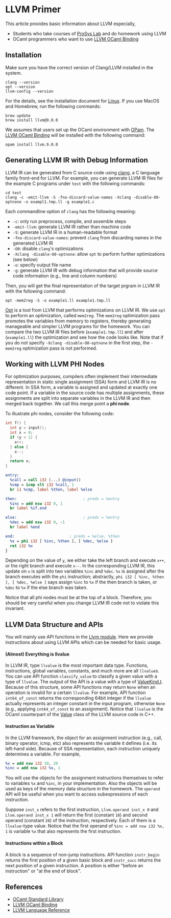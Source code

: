 # LLVM Primer
This article provides basic information about LLVM especially,
- Students who take courses of [ProSys Lab](prosys.kaist.ac.kr) and do homework using LLVM
- OCaml programmers who want to use [LLVM OCaml Binding](https://llvm.moe/ocaml/index.html)

## Installation
Make sure you have the correct version of Clang/LLVM installed in the system.
```
clang --version
opt --version
llvm-config --version
```
For the details, see the installation document for [Linux](https://apt.llvm.org).
If you use MacOS and Homebrew, run the following commands:
```
brew update
brew install llvm@9.0.0
```

We assumes that users set up the OCaml environment with [OPam](https://opam.ocaml.org). 
The [LLVM OCaml Binding](https://llvm.moe/ocaml/index.html) will be installed with the following command:
```
opam install llvm.9.0.0
```

## Generating LLVM IR with Debug Information
LLVM IR can be generated from C source code using [clang](https://clang.llvm.org), a C language family front-end for LLVM.
For example, you can generate LLVM IR files for the example C programs under `test` with the following commands:
```
cd test
clang -c -emit-llvm -S -fno-discard-value-names -Xclang -disable-O0-optnone -o exampl1.tmp.ll -g example1.c
```
Each commandline option of `clang` has the following meaning:
- `-c`: only run preprocess, compile, and assemble steps
- `-emit-llvm`: generate LLVM IR rather than machine code
- `-S`: generate LLVM IR in a human-readable format
- `-fno-discard-value-names`: prevent `clang` from discarding names in the generated LLVM IR
- `-O0`: disable `clang`'s optimizations
- `-Xclang -disable-O0-optnone`: allow `opt` to perform further optimizations (see below)
- `-o`: specify output file name
- `-g`: generate LLVM IR with debug information that will provide source code information (e.g., line and column numbers) 

Then, you will get the final representation of the target prgram in LLVM IR with the following command:
```
opt -mem2reg -S -o example1.ll example1.tmp.ll
```
[Opt](http://llvm.org/docs/CommandGuide/opt.html) is a tool from LLVM that performs
optimizations on LLVM IR. We use `opt` to perform an optimization, called `mem2reg`.
The `mem2reg` optimization pass promotes the variables from memory to registers, thereby
generating manageable and simpler LLVM programs for the homework. You can compare the two LLVM IR files
before (`example1.tmp.ll`) and after (`example1.ll`) the optimization and see how the code looks like.
Note that if you do not specify `-Xclang -disable-O0-optnone` in the first step, the `-mem2reg`
optimization pass is not performed.

## Working with LLVM PHI Nodes
For optimization purposes, compilers often implement their intermediate representation in 
static single assignment (SSA) form and LLVM IR is no different. In SSA form, a variable is assigned and 
updated at exactly one code point. If a variable in the source code has multiple assignments,
these assignments are split into separate variables in the LLVM IR and then merged back together.
We call this merge point a **phi node**. 

To illustrate phi nodes, consider the following code:
```c
int f() {
  int y = input();
  int x = 0;
  if (y < 1) {
    x++;
  } else {
    x--;
  }
  return x;
}
```
```llvm
entry:
  %call = call i32 (...) @input()
  %cmp = icmp slt i32 %call, 1
  br i1 %cmp, label %then, label %else

then:                             ; preds = %entry
  %inc = add nsw i32 0, 1
  br label %if.end

else:                             ; preds = %entry
  %dec = add nsw i32 0, -1
  br label %end

end:                        ; preds = %else, %then
  %x = phi i32 [ %inc, %then ], [ %dec, %else ]
  ret i32 %x
}
```

Depending on the value of `y`, we either take the left branch and execute `x++`, or the right branch and execute `x--`.
In the corresponding LLVM IR, this update on `x` is split into two variables `%inc` and `%dec`. `%x` is assigned
after the branch executes with the `phi` instruction; abstractly, `phi i32 [ %inc, %then ], [ %dec, %else ]` says
assign `%inc` to `%x` if the then branch is taken, or `%dec` to `%x` if the else branch was taken.

Notice that all phi nodes must be at the top of a block. Therefore, you should be very careful when you change LLVM IR code
not to violate this invariant.

## LLVM Data Structure and APIs
You will mainly use API functions in the [Llvm module](https://llvm.moe/ocaml/Llvm.html).
Here we provide instructions about using LLVM APIs which can be needed for basic usage.

#### (Almost) Everything is llvalue
In LLVM IR, type `llvalue` is the most important data type.
Functions, instructions, global variables, constants, and much more are all `llvalue`s.
You can use API function `classify_value` to classify a given value with a type of `llvalue`.
The output of the API is a value with a type of [ValueKind.t](https://llvm.moe/ocaml/Llvm.ValueKind.html).
Because of this structure, some API functions may return `None` when an operation is invalid for a certain  `llvalue`.
For example, API function `int64_of_const` returns the corresponding 64bit integer if the `llvalue` actually
represents an integer constant in the input program, otherwise `None` (e.g., applying `int64_of_const` to an assignment).
Notice that `llvalue` is the OCaml counterpart of the [Value](https://llvm.org/doxygen/classllvm_1_1Value.html)
class of the LLVM source code in C++.

#### Instruction as Variable
In the LLVM framework, the object for an assignment instruction (e.g., call, binary operator, icmp, etc) also
represents the variable it defines (i.e. its left-hand side). Because of SSA representation,
each instruction uniquely determines a variable. For example,
```llvm
%x = add nsw i32 10, 20
%inc = add nsw i32 %x, 1
```
You will use the objects for the assignment instructions themselves to refer to variables `%x` and `%inc`,
in your implementation. Also the objects will be used as keys of the memory data structure in the homework.
The `operand` API will be useful when you want to access subexpressions of each instruction.

Suppose `inst_x` refers to the first instruction,
`Llvm.operand inst_x 0` and `Llvm.operand inst_x 1` will return the first (constant `10`) and second operand (constant `20`)
of the instruction, respectively. Each of them is a `llvalue`-type value.
Notice that the first operand of `%inc = add nsw i32 %x, 1` is variable `%x` that also represents the first instruction.

#### Instructions within a Block
A block is a sequence of non-jump instructions.
API function `instr_begin` returns the first position of a given basic block
and `instr_succ` returns the next position of a given instruction.
A position is either "before an instruction" or "at the end of block".

## References
- [OCaml Standard Library](http://caml.inria.fr/pub/docs/manual-ocaml/libref)
- [LLVM OCaml Binding](https://llvm.moe/ocaml/Llvm.html)
- [LLVM Language Reference](https://llvm.org/docs/LangRef.html)
